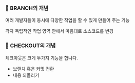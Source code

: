 ### :red_circle: BRANCH의 개념

여러 개발자들이 동시에 다양한 작업을 할 수 있게 만들어 주는 기능

각자 독립적인 작업 영역 안에서 마음대로 소스코드를 변경

### :red_circle: CHECKOUT의 개념

체크아웃은 크게 두가지 기능을 합니다.

- 브랜치 혹은 커밋 전환
- 내용 되돌리기
